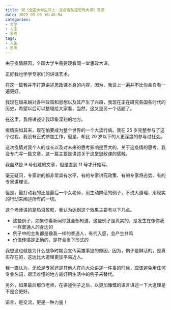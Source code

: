 ```yaml
---
title: 观《全国大学生同上一堂疫情防控思政大课》有感
date: 2020-03-09 16:40:54
categories:
- 文学
- 人生
- 思考
tags:
- 人生
- 思考
---
```

由于疫情原因，全国大学生需要观看同一堂思政大课。

正好我也学学专家们的讲话艺术。

在这一篇我并不打算讲述思政课本身的内容，因为，我说上一遍并不比你亲自看一遍更好。

我现在越来越对各种政策和思想以及其产生了兴趣，我现在正在研究各国各时代的历史，希望以后可以整理给大家看，当然，这又是另一个话题了。

在这里，我将讲述让我印象深刻的地方。

<!-- more -->

疫情突如其来，现在怕要成为整个世界的一个大流行病。我在 25 岁完整参与了这个过程。我没有正式参加工作，但是，却比 20 岁以下的人更深度的参与过社会。

这次疫情对我个人的成长以及对未来的思考影响是巨大的，关于这疫情的思考，我会专门写一篇文章，这一篇主要是讲述关于这堂思政课的感触。

我虽然是 9 号创建的文章，但是直到 11 号才开始写。

毫无疑问，专家讲的都非常具有水平，有的专家讲究政策、有的专家将态势、有的专家讲理论。

但是，最打动我的还是最后一个女老师，用生动鲜活的例子，不说大道理，用现实的行动来阐述所有的一切。

这个老师讲的是热泪盈眶，我认为达到这个效果主要有以下几点。

- 这些例子，如果你看新闻你就全部知道，这些例子是真实的，是发生在像你我一样普通人的身边的
- 例子中的主角都是像我一样的普通人，有代入感，会产生共鸣
- 价值传递是正确的，是符合当下形式的

我想这也就是为什么战争时期会宣传英雄事迹的原因，因为，例子是鲜活的，是真实存在的，这远比大道理更加平易近人。

我一直认为，无论是专家还是其他人在向大众讲述一件事的时候，应该避免用任何专业名词，艰涩难懂的地方最好用生活中的例子来替代。

另外，如果最后那位老师，在讲述例子之后，以更加慷慨的语言讲述一下大道理是不是会更好。

语言，是交流，更是一种力量！